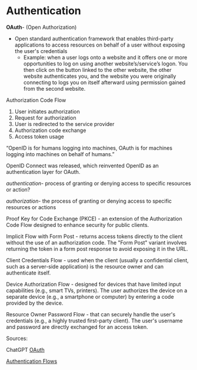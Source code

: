 # Authentication

**OAuth**- (Open Authorization)

- Open standard authentication framework that enables third-party applications to access resources on behalf of a user without exposing the user's credentials
  - Example: when a user logs onto a website and it offers one or more opportunities to log on using another website’s/service’s logon. You then click on the button linked to the other website, the other website authenticates you, and the website you were originally connecting to logs you on itself afterward using permission gained from the second website.

 Authorization Code Flow

  1. User initiates authorization
  2. Request for authorization
  3. User is redirected to the service provider
  4. Authorization code exchange
  5. Access token usage

“OpenID is for humans logging into machines, OAuth is for machines logging into machines on behalf of humans.”

OpenID Connect was released, which reinvented OpenID as an authentication layer for OAuth.

*authentication*- process of granting or denying access to specific resources or action?

*authorization*- the process of granting or denying access to specific resources or actions

Proof Key for Code Exchange (PKCE) - an extension of the Authorization Code Flow designed to enhance security for public clients.

Implicit Flow with Form Post - returns access tokens directly to the client without the use of an authorization code. The "Form Post" variant involves returning the token in a form post response to avoid exposing it in the URL.

Client Credentials Flow - used when the client (usually a confidential client, such as a server-side application) is the resource owner and can authenticate itself.

Device Authorization Flow - designed for devices that have limited input capabilities (e.g., smart TVs, printers). The user authorizes the device on a separate device (e.g., a smartphone or computer) by entering a code provided by the device.


Resource Owner Password Flow - that can securely handle the user's credentials (e.g., a highly trusted first-party client). The user's username and password are directly exchanged for an access token.

Sources:

ChatGPT [OAuth](https://www.csoonline.com/article/562635/what-is-oauth-how-the-open-authorization-framework-works.html)

[Authentication Flows](https://auth0.com/docs/get-started/authentication-and-authorization-flow)
